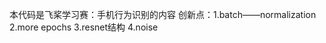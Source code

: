 本代码是飞桨学习赛：手机行为识别的内容
创新点：1.batch——normalization
       2.more epochs
       3.resnet结构
       4.noise
